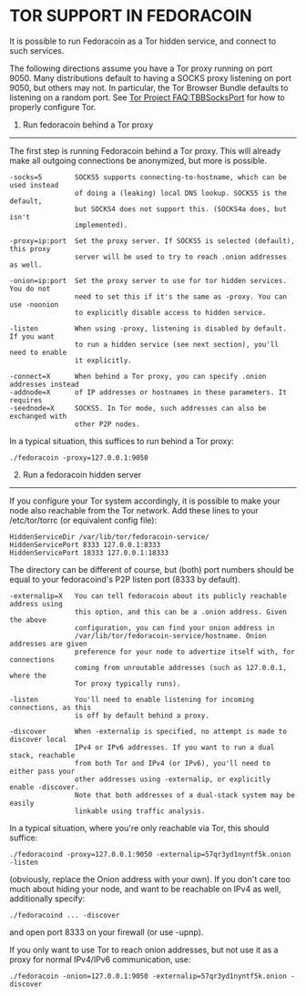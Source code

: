 TOR SUPPORT IN FEDORACOIN
======================

It is possible to run Fedoracoin as a Tor hidden service, and connect to such services.

The following directions assume you have a Tor proxy running on port 9050. Many distributions default to having a SOCKS proxy listening on port 9050, but others may not. In particular, the Tor Browser Bundle defaults to listening on a random port. See [Tor Project FAQ:TBBSocksPort](https://www.torproject.org/docs/faq.html.en#TBBSocksPort) for how to properly
configure Tor.


1. Run fedoracoin behind a Tor proxy
---------------------------------

The first step is running Fedoracoin behind a Tor proxy. This will already make all
outgoing connections be anonymized, but more is possible.

	-socks=5        SOCKS5 supports connecting-to-hostname, which can be used instead
	                of doing a (leaking) local DNS lookup. SOCKS5 is the default,
	                but SOCKS4 does not support this. (SOCKS4a does, but isn't
	                implemented).
	
	-proxy=ip:port  Set the proxy server. If SOCKS5 is selected (default), this proxy
	                server will be used to try to reach .onion addresses as well.
	
	-onion=ip:port  Set the proxy server to use for tor hidden services. You do not
	                need to set this if it's the same as -proxy. You can use -noonion
	                to explicitly disable access to hidden service.
	
	-listen         When using -proxy, listening is disabled by default. If you want
	                to run a hidden service (see next section), you'll need to enable
	                it explicitly.
	
	-connect=X      When behind a Tor proxy, you can specify .onion addresses instead
	-addnode=X      of IP addresses or hostnames in these parameters. It requires
	-seednode=X     SOCKS5. In Tor mode, such addresses can also be exchanged with
	                other P2P nodes.

In a typical situation, this suffices to run behind a Tor proxy:

	./fedoracoin -proxy=127.0.0.1:9050


2. Run a fedoracoin hidden server
------------------------------

If you configure your Tor system accordingly, it is possible to make your node also
reachable from the Tor network. Add these lines to your /etc/tor/torrc (or equivalent
config file):

	HiddenServiceDir /var/lib/tor/fedoracoin-service/
	HiddenServicePort 8333 127.0.0.1:8333
	HiddenServicePort 18333 127.0.0.1:18333

The directory can be different of course, but (both) port numbers should be equal to
your fedoracoind's P2P listen port (8333 by default).

	-externalip=X   You can tell fedoracoin about its publicly reachable address using
	                this option, and this can be a .onion address. Given the above
	                configuration, you can find your onion address in
	                /var/lib/tor/fedoracoin-service/hostname. Onion addresses are given
	                preference for your node to advertize itself with, for connections
	                coming from unroutable addresses (such as 127.0.0.1, where the
	                Tor proxy typically runs).
	
	-listen         You'll need to enable listening for incoming connections, as this
	                is off by default behind a proxy.
	
	-discover       When -externalip is specified, no attempt is made to discover local
	                IPv4 or IPv6 addresses. If you want to run a dual stack, reachable
	                from both Tor and IPv4 (or IPv6), you'll need to either pass your
	                other addresses using -externalip, or explicitly enable -discover.
	                Note that both addresses of a dual-stack system may be easily
	                linkable using traffic analysis.

In a typical situation, where you're only reachable via Tor, this should suffice:

	./fedoracoind -proxy=127.0.0.1:9050 -externalip=57qr3yd1nyntf5k.onion -listen

(obviously, replace the Onion address with your own). If you don't care too much
about hiding your node, and want to be reachable on IPv4 as well, additionally
specify:

	./fedoracoind ... -discover

and open port 8333 on your firewall (or use -upnp).

If you only want to use Tor to reach onion addresses, but not use it as a proxy
for normal IPv4/IPv6 communication, use:

	./fedoracoin -onion=127.0.0.1:9050 -externalip=57qr3yd1nyntf5k.onion -discover

